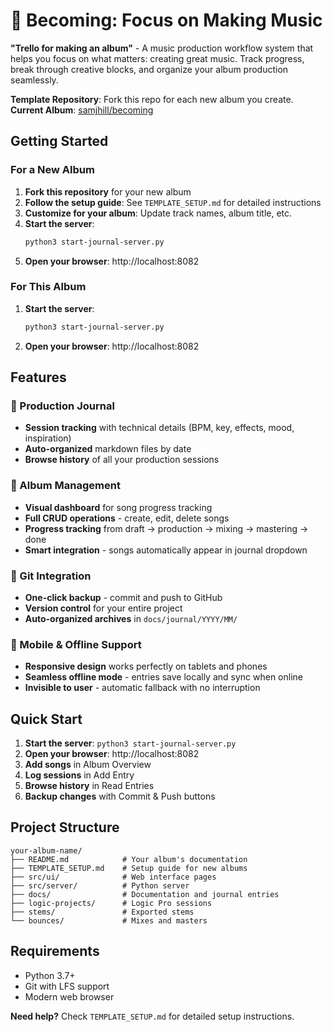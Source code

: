 # 🎵 Becoming: Focus on Making Music

**"Trello for making an album"** - A music production workflow system that helps you focus on what matters: creating great music. Track progress, break through creative blocks, and organize your album production seamlessly.

**Template Repository**: Fork this repo for each new album you create.  
**Current Album**: [samjhill/becoming](https://github.com/samjhill/becoming)

## Getting Started

### For a New Album
1. **Fork this repository** for your new album
2. **Follow the setup guide**: See `TEMPLATE_SETUP.md` for detailed instructions
3. **Customize for your album**: Update track names, album title, etc.
4. **Start the server**:
   ```bash
   python3 start-journal-server.py
   ```
5. **Open your browser**: http://localhost:8082

### For This Album
1. **Start the server**:
   ```bash
   python3 start-journal-server.py
   ```
2. **Open your browser**: http://localhost:8082

## Features

### 📝 Production Journal
- **Session tracking** with technical details (BPM, key, effects, mood, inspiration)
- **Auto-organized** markdown files by date
- **Browse history** of all your production sessions

### 🎵 Album Management  
- **Visual dashboard** for song progress tracking
- **Full CRUD operations** - create, edit, delete songs
- **Progress tracking** from draft → production → mixing → mastering → done
- **Smart integration** - songs automatically appear in journal dropdown

### 💾 Git Integration
- **One-click backup** - commit and push to GitHub
- **Version control** for your entire project
- **Auto-organized archives** in `docs/journal/YYYY/MM/`

### 📱 Mobile & Offline Support
- **Responsive design** works perfectly on tablets and phones
- **Seamless offline mode** - entries save locally and sync when online
- **Invisible to user** - automatic fallback with no interruption

## Quick Start

1. **Start the server**: `python3 start-journal-server.py`
2. **Open your browser**: http://localhost:8082
3. **Add songs** in Album Overview
4. **Log sessions** in Add Entry  
5. **Browse history** in Read Entries
6. **Backup changes** with Commit & Push buttons

## Project Structure

```
your-album-name/
├── README.md            # Your album's documentation
├── TEMPLATE_SETUP.md    # Setup guide for new albums
├── src/ui/              # Web interface pages
├── src/server/          # Python server
├── docs/                # Documentation and journal entries
├── logic-projects/      # Logic Pro sessions
├── stems/               # Exported stems
└── bounces/             # Mixes and masters
```

## Requirements

- Python 3.7+
- Git with LFS support
- Modern web browser

**Need help?** Check `TEMPLATE_SETUP.md` for detailed setup instructions.